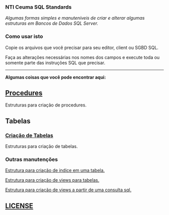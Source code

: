 ### NTI Ceuma SQL Standards

*Algumas formas simples e manuteníveis de criar e alterar algumas estruturas em Bancos de Dados SQL Server.*

### Como usar isto

Copie os arquivos que você precisar para seu editor, client ou SGBD SQL.

Faça as alterações necessárias nos nomes dos campos e execute toda ou somente parte das instruções SQL que precisar.

--------------------------------------------

**Algumas coisas que você pode encontrar aqui:**

## [Procedures](procedures)

Estruturas para criação de procedures.

## Tabelas

### [Criação de Tabelas](tables/table-create-alter)

Estruturas para criação de tabelas.

### Outras manutenções

[Estrutura para criação de indice em uma tabela.](tables/create_index_on_table.sql)

[Estrutura para criação de views para tabelas.](tables/create_views_for_table.sql)

[Estrutura para criação de views a partir de uma consulta sql.](tables/create_views_from_query.sql)

## [LICENSE](LICENSE)
